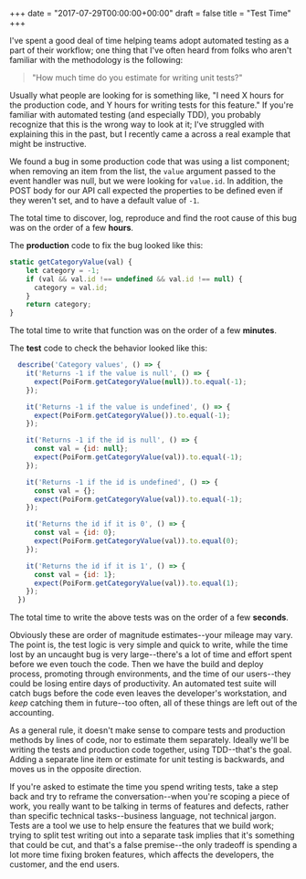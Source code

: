 +++
date = "2017-07-29T00:00:00+00:00"
draft = false
title = "Test Time"
+++

I've spent a good deal of time helping teams adopt automated testing as a part of their workflow; one thing that I've often heard from folks who aren't familiar with the methodology is the following:

> "How much time do you estimate for writing unit tests?"

Usually what people are looking for is something like, "I need X hours for the production code, and Y hours for writing tests for this feature."  If you're familiar with automated testing (and especially TDD), you probably recognize that this is the wrong way to look at it; I've struggled with explaining this in the past, but I recently came a across a real example that might be instructive.

We found a bug in some production code that was using a list component; when removing an item from the list, the `value` argument passed to the event handler was null, but we were looking for `value.id`.  In addition, the POST body for our API call expected the properties to be defined even if they weren't set, and to have a default value of `-1`.

The total time to discover, log, reproduce and find the root cause of this bug was on the order of a few **hours**.

The **production** code to fix the bug looked like this:

```javascript
static getCategoryValue(val) {
    let category = -1;
    if (val && val.id !== undefined && val.id !== null) {
      category = val.id;
    }
    return category;
}
```

The total time to write that function was on the order of a few **minutes**.

The **test** code to check the behavior looked like this:

```javascript
  describe('Category values', () => {
    it('Returns -1 if the value is null', () => {
      expect(PoiForm.getCategoryValue(null)).to.equal(-1);
    });

    it('Returns -1 if the value is undefined', () => {
      expect(PoiForm.getCategoryValue()).to.equal(-1);
    });

    it('Returns -1 if the id is null', () => {
      const val = {id: null};
      expect(PoiForm.getCategoryValue(val)).to.equal(-1);
    });

    it('Returns -1 if the id is undefined', () => {
      const val = {};
      expect(PoiForm.getCategoryValue(val)).to.equal(-1);
    });

    it('Returns the id if it is 0', () => {
      const val = {id: 0};
      expect(PoiForm.getCategoryValue(val)).to.equal(0);
    });

    it('Returns the id if it is 1', () => {
      const val = {id: 1};
      expect(PoiForm.getCategoryValue(val)).to.equal(1);
    });
  })
```

The total time to write the above tests was on the order of a few **seconds**.

Obviously these are order of magnitude estimates--your mileage may vary.  The point is, the test logic is very simple and quick to write, while the time lost by an uncaught bug is very large--there's a lot of time and effort spent before we even touch the code.  Then we have the build and deploy process, promoting through environments, and the time of our users--they could be losing entire days of productivity.  An automated test suite will catch bugs before the code even leaves the developer's workstation, and *keep* catching them in future--too often, all of these things are left out of the accounting.

As a general rule, it doesn't make sense to compare tests and production methods by lines of code, nor to estimate them separately.  Ideally we'll be writing the tests and production code together, using TDD--that's the goal.  Adding a separate line item or estimate for unit testing is backwards, and moves us in the opposite direction.   

If you're asked to estimate the time you spend writing tests, take a step back and try to reframe the conversation--when you're scoping a piece of work, you really want to be talking in terms of features and defects, rather than specific technical tasks--business language, not technical jargon.  Tests are a tool we use to help ensure the features that we build work; trying to split test writing out into a separate task implies that it's something that could be cut, and that's a false premise--the only tradeoff is spending a lot more time fixing broken features, which affects the developers, the customer, and the end users. 
